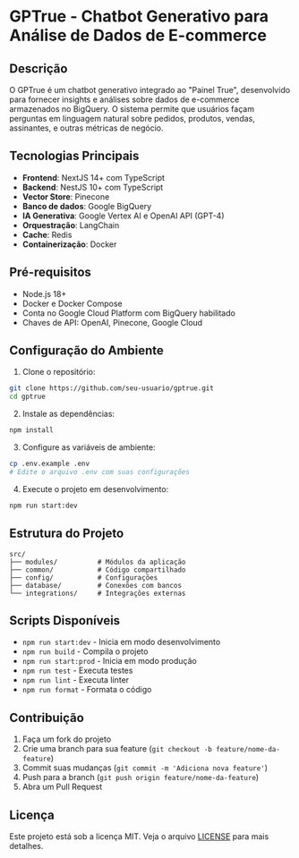 # GPTrue - Chatbot Generativo para Análise de Dados de E-commerce

## Descrição
O GPTrue é um chatbot generativo integrado ao "Painel True", desenvolvido para fornecer insights e análises sobre dados de e-commerce armazenados no BigQuery. O sistema permite que usuários façam perguntas em linguagem natural sobre pedidos, produtos, vendas, assinantes, e outras métricas de negócio.

## Tecnologias Principais
- **Frontend**: NextJS 14+ com TypeScript
- **Backend**: NestJS 10+ com TypeScript
- **Vector Store**: Pinecone
- **Banco de dados**: Google BigQuery
- **IA Generativa**: Google Vertex AI e OpenAI API (GPT-4)
- **Orquestração**: LangChain
- **Cache**: Redis
- **Containerização**: Docker

## Pré-requisitos
- Node.js 18+
- Docker e Docker Compose
- Conta no Google Cloud Platform com BigQuery habilitado
- Chaves de API: OpenAI, Pinecone, Google Cloud

## Configuração do Ambiente

1. Clone o repositório:
```bash
git clone https://github.com/seu-usuario/gptrue.git
cd gptrue
```

2. Instale as dependências:
```bash
npm install
```

3. Configure as variáveis de ambiente:
```bash
cp .env.example .env
# Edite o arquivo .env com suas configurações
```

4. Execute o projeto em desenvolvimento:
```bash
npm run start:dev
```

## Estrutura do Projeto
```
src/
├── modules/          # Módulos da aplicação
├── common/           # Código compartilhado
├── config/           # Configurações
├── database/         # Conexões com bancos
└── integrations/     # Integrações externas
```

## Scripts Disponíveis
- `npm run start:dev` - Inicia em modo desenvolvimento
- `npm run build` - Compila o projeto
- `npm run start:prod` - Inicia em modo produção
- `npm run test` - Executa testes
- `npm run lint` - Executa linter
- `npm run format` - Formata o código

## Contribuição
1. Faça um fork do projeto
2. Crie uma branch para sua feature (`git checkout -b feature/nome-da-feature`)
3. Commit suas mudanças (`git commit -m 'Adiciona nova feature'`)
4. Push para a branch (`git push origin feature/nome-da-feature`)
5. Abra um Pull Request

## Licença
Este projeto está sob a licença MIT. Veja o arquivo [LICENSE](LICENSE) para mais detalhes.
